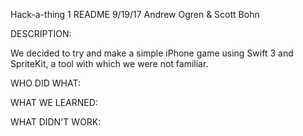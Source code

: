 Hack-a-thing 1 README
9/19/17
Andrew Ogren & Scott Bohn

DESCRIPTION:

We decided to try and make a simple iPhone game using Swift 3 and SpriteKit, a tool with which we were not familiar. 

WHO DID WHAT:


WHAT WE LEARNED:


WHAT DIDN'T WORK:


